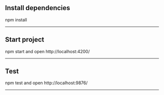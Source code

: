## Install dependencies

npm install

---

## Start project

npm start and open http://localhost:4200/

---

## Test

npm test and open http://localhost:9876/

---